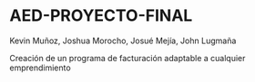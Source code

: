 # AED-PROYECTO-FINAL
Kevin Muñoz, Joshua Morocho, Josué Mejía, John Lugmaña

Creación de un programa de facturación adaptable a cualquier emprendimiento
